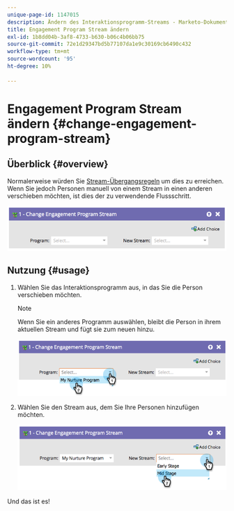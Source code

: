 ```yaml
---
unique-page-id: 1147015
description: Ändern des Interaktionsprogramm-Streams - Marketo-Dokumente - Produktdokumentation
title: Engagement Program Stream ändern
exl-id: 1b8dd04b-3af8-4733-b630-b06c4b06bb75
source-git-commit: 72e1d29347bd5b77107da1e9c30169cb6490c432
workflow-type: tm+mt
source-wordcount: '95'
ht-degree: 10%

---
```


# Engagement Program Stream ändern {#change-engagement-program-stream}

## Überblick {#overview}

Normalerweise würden Sie [Stream-Übergangsregeln](/help/marketo/product-docs/email-marketing/drip-nurturing/engagement-program-streams/transition-people-between-engagement-streams.md) um dies zu erreichen. Wenn Sie jedoch Personen manuell von einem Stream in einen anderen verschieben möchten, ist dies der zu verwendende Flussschritt.

![](assets/image2014-9-22-14-3a52-3a14.png)

## Nutzung {#usage}

1. Wählen Sie das Interaktionsprogramm aus, in das Sie die Person verschieben möchten.

   >[!NOTE]
   >
   >Wenn Sie ein anderes Programm auswählen, bleibt die Person in ihrem aktuellen Stream und fügt sie zum neuen hinzu.

   ![](assets/image2014-9-22-14-3a52-3a50.png)

1. Wählen Sie den Stream aus, dem Sie Ihre Personen hinzufügen möchten.

   ![](assets/image2014-9-22-14-3a52-3a59.png)

Und das ist es!
